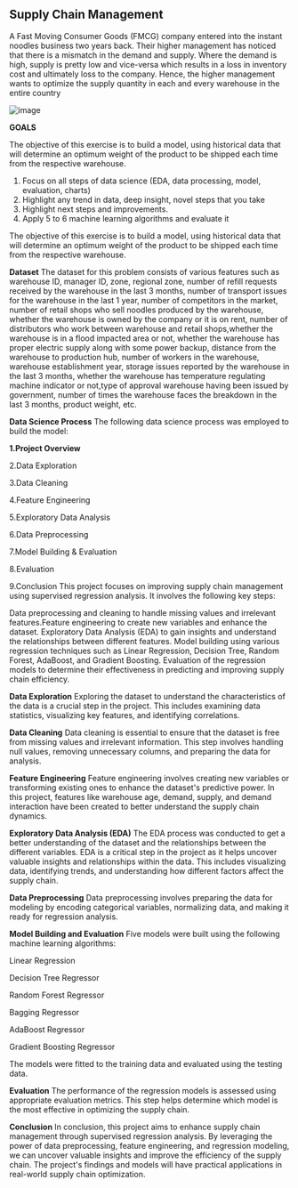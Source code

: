 Supply Chain Management
-------------------------------------------------------------------------------------
A Fast Moving Consumer Goods (FMCG) company entered into the instant noodles business two
years back. Their higher management has noticed that there is a mismatch in the demand and
supply. Where the demand is high, supply is pretty low and vice-versa which results in a loss in
inventory cost and ultimately loss to the company. Hence, the higher management wants to
optimize the supply quantity in each and every warehouse in the entire country

![image](https://github.com/Athira2103/Capstone-Project/assets/31879762/f6b69d53-aaeb-4a46-8d5b-ef0808b6fc95)

**GOALS**

The objective of this exercise is to build a model, using historical data that will determine an
optimum weight of the product to be shipped each time from the respective warehouse.
1. Focus on all steps of data science (EDA, data processing, model, evaluation, charts)
2. Highlight any trend in data, deep insight, novel steps that you take
3. Highlight next steps and improvements.
4. Apply 5 to 6 machine learning algorithms and evaluate it 

The objective of this exercise is to build a model, using historical data that will determine an optimum weight of the product to be shipped each time from the respective warehouse.

**Dataset**
The dataset for this problem consists of various features such as warehouse ID, manager ID, zone, regional zone, number of refill requests received by the warehouse in the last 3 months, number of transport issues for the warehouse in the last 1 year, number of competitors in the market, number of retail shops who sell noodles produced by the warehouse, whether the warehouse is owned by the company or it is on rent, number of distributors who work between warehouse and retail shops,whether the warehouse is in a flood impacted area or not, whether the warehouse has proper electric supply along with some power backup, distance from the warehouse to production hub, number of workers in the warehouse, warehouse establishment year, storage issues reported by the warehouse in the last 3 months, whether the warehouse has temperature regulating machine indicator or not,type of approval warehouse having been issued by government, number of times the warehouse faces the breakdown in the last 3 months, product weight, etc.

**Data Science Process**
The following data science process was employed to build the model:

**1.Project Overview**

2.Data Exploration

3.Data Cleaning

4.Feature Engineering

5.Exploratory Data Analysis

6.Data Preprocessing

7.Model Building & Evaluation

8.Evaluation

9.Conclusion
This project focuses on improving supply chain management using supervised regression analysis. It involves the following key steps:

Data preprocessing and cleaning to handle missing values and irrelevant features.Feature engineering to create new variables and enhance the dataset. Exploratory Data Analysis (EDA) to gain insights and understand the relationships between different features. Model building using various regression techniques such as Linear Regression, Decision Tree, Random Forest, AdaBoost, and Gradient Boosting. Evaluation of the regression models to determine their effectiveness in predicting and improving supply chain efficiency.

**Data Exploration**
Exploring the dataset to understand the characteristics of the data is a crucial step in the project. This includes examining data statistics, visualizing key features, and identifying correlations.

**Data Cleaning**
Data cleaning is essential to ensure that the dataset is free from missing values and irrelevant information. This step involves handling null values, removing unnecessary columns, and preparing the data for analysis.

**Feature Engineering**
Feature engineering involves creating new variables or transforming existing ones to enhance the dataset's predictive power. In this project, features like warehouse age, demand, supply, and demand interaction have been created to better understand the supply chain dynamics.

**Exploratory Data Analysis (EDA)**
The EDA process was conducted to get a better understanding of the dataset and the relationships between the different variables. EDA is a critical step in the project as it helps uncover valuable insights and relationships within the data. This includes visualizing data, identifying trends, and understanding how different factors affect the supply chain.

**Data Preprocessing**
Data preprocessing involves preparing the data for modeling by encoding categorical variables, normalizing data, and making it ready for regression analysis.

**Model Building and Evaluation**
Five models were built using the following machine learning algorithms:

Linear Regression

Decision Tree Regressor

Random Forest Regressor

Bagging Regressor

AdaBoost Regressor

Gradient Boosting Regressor

The models were fitted to the training data and evaluated using the testing data.

**Evaluation**
The performance of the regression models is assessed using appropriate evaluation metrics. This step helps determine which model is the most effective in optimizing the supply chain.

**Conclusion**
In conclusion, this project aims to enhance supply chain management through supervised regression analysis. By leveraging the power of data preprocessing, feature engineering, and regression modeling, we can uncover valuable insights and improve the efficiency of the supply chain. The project's findings and models will have practical applications in real-world supply chain optimization.

